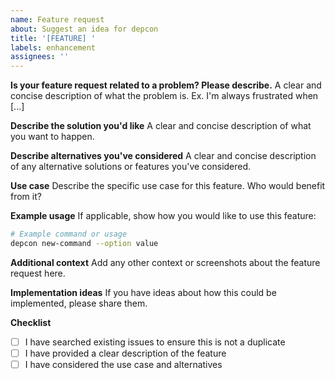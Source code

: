 ```yaml
---
name: Feature request
about: Suggest an idea for depcon
title: '[FEATURE] '
labels: enhancement
assignees: ''
---
```


**Is your feature request related to a problem? Please describe.**
A clear and concise description of what the problem is. Ex. I'm always frustrated when [...]

**Describe the solution you'd like**
A clear and concise description of what you want to happen.

**Describe alternatives you've considered**
A clear and concise description of any alternative solutions or features you've considered.

**Use case**
Describe the specific use case for this feature. Who would benefit from it?

**Example usage**
If applicable, show how you would like to use this feature:

```bash
# Example command or usage
depcon new-command --option value
```

**Additional context**
Add any other context or screenshots about the feature request here.

**Implementation ideas**
If you have ideas about how this could be implemented, please share them.

**Checklist**
- [ ] I have searched existing issues to ensure this is not a duplicate
- [ ] I have provided a clear description of the feature
- [ ] I have considered the use case and alternatives
